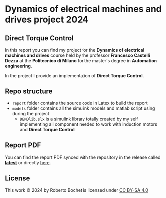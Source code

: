 # Dynamics of electrical machines and drives project 2024
## Direct Torque Control

In this report you can find my project for the **Dynamics of electrical machines and drives** course held by the professor **Francesco Castelli Dezza** at the **Politecnico di Milano** for the master's degree in **Automation engineering**.

In the project I provide an implementation of **Direct Torque Control**.

## Repo structure

- `report` folder contains the source code in Latex to build the report
- `models` folder contains all the simulink models and matlab script using during the project
  - `DEMDlib.slx` is a simulink library totally created by my self implementing all component needed to work with induction motors and **Direct Torque Control**

## Report PDF

You can find the report PDF synced with the repository in the release called [**latest**](releases/tag/latest) or directly [here](releases/download/latest/demd-2024-dtc-report-bochet.pdf).

## License 

This work © 2024 by Roberto Bochet is licensed under [CC BY-SA 4.0](https://creativecommons.org/licenses/by-sa/4.0/)
